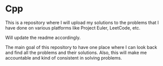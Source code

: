 # Cpp

This is a repository where I will upload my solutions to the problems that I have done on various platforms like Project Euler,
LeetCode, etc.

Will update the readme accordingly.

The main goal of this repository to have one place where I can look back and find all the problems and their solutions.
Also, this will make me accountable and kind of consistent in solving problems.